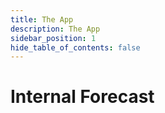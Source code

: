 ```yaml
---
title: The App
description: The App
sidebar_position: 1
hide_table_of_contents: false
---
```


# Internal Forecast

